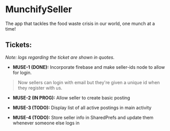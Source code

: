 # MunchifySeller
The app that tackles the food waste crisis in our world, one munch at a time!
## Tickets:
*Note: logs regarding the ticket are shown in quotes.*

* **MUSE-1 (DONE):** Incorporate firebase and make seller-ids node to allow for login.
> Now sellers can login with email but they're given a unique id when they register with us.

* **MUSE-2 (IN PROG):** Allow seller to create basic posting

* **MUSE-3 (TODO):** Display list of all active postings in main activity

* **MUSE-4 (TODO):** Store seller info in SharedPrefs and update them whenever someone else logs in
